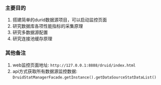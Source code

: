### 主要目的
1. 搭建简单的durid数据源项目，可以启动监控页面
2. 研究数据库各项性能指标的采集原理
3. 研究多数据源配置
4. 研究连接池缓存原理

### 其他备注
1. web监控页面地址: `http://127.0.0.1:8888/druid/index.html`
2. api方式获取所有数据源监控数据: `DruidStatManagerFacade.getInstance().getDataSourceStatDataList()`